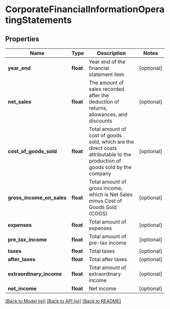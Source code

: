 # CorporateFinancialInformationOperatingStatements

## Properties
Name | Type | Description | Notes
------------ | ------------- | ------------- | -------------
**year_end** | **float** | Year end of the financial statement item | [optional] 
**net_sales** | **float** | The amount of sales recorded after the deduction of returns, allowances, and discounts | [optional] 
**cost_of_goods_sold** | **float** | Total amount of cost of goods sold, which are the direct costs attributable to the production of goods sold by the company | [optional] 
**gross_income_on_sales** | **float** | Total amount of gross income, which is Net Sales minus Cost of Goods Sold (COGS) | [optional] 
**expenses** | **float** | Total amount of expenses | [optional] 
**pre_tax_income** | **float** | Total amount of pre-tax income | [optional] 
**taxes** | **float** | Total taxes | [optional] 
**after_taxes** | **float** | Total after taxes | [optional] 
**extraordinary_income** | **float** | Total amount of extraordinary income | [optional] 
**net_income** | **float** | Net income | [optional] 

[[Back to Model list]](../README.md#documentation-for-models) [[Back to API list]](../README.md#documentation-for-api-endpoints) [[Back to README]](../README.md)


